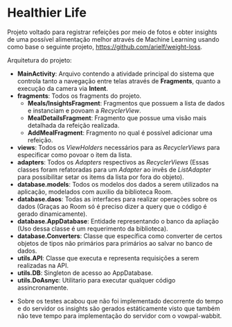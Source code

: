 # Healthier Life

Projeto voltado para registrar refeições por meio de fotos e obter insights de uma possível alimentação melhor através de Machine Learning usando como base o seguinte projeto, https://github.com/arielf/weight-loss.

Arquitetura do projeto:

- **MainActivity**: Arquivo contendo a atividade principal do sistema que controla tanto a navegação entre telas através de **Fragments**, quanto a execução da camera via **Intent**.
- **fragments**: Todos os fragments do projeto.
    - **Meals/InsightsFragment**: Fragmentos que possuem a lista de dados e instanciam e povoam a *RecyclerView*.
    - **MealDetailsFragment**: Fragmento que possue uma visão mais detalhada da refeição realizada.
    - **AddMealFragment**: Fragmento no qual é possível adicionar uma refeição.
- **views**: Todos os *ViewHolders* necessários para as *RecyclerViews* para especificar como povoar o item da lista.
- **adapters**: Todos os *Adapters* respectivos as *RecyclerViews* (Essas classes foram refatoradas para um *Adapter* ao invês de *ListAdapter* para possibilitar setar os items da lista por fora do objeto).
- **database.models**: Todos os modelos dos dados a serem utilizados na aplicação, modelados com auxilio da biblioteca Room.
- **database.daos**: Todas as interfaces para realizar operações sobre os dados (Graças ao Room só é preciso dizer a query que o código é gerado dinamicamente).
- **database.AppDatabase**: Entidade representando o banco da apliação (Uso dessa classe é um requerimento da biblioteca).
- **database.Converters**: Classe que específica como converter de certos objetos de tipos não primários para primários ao salvar no banco de dados.
- **utils.API**: Classe que executa e representa requisições a serem realizadas na API.
- **utils.DB**: Singleton de acesso ao AppDatabase.
- **utils.DoAsnyc**: Utilitario para executar qualquer código assincronamente.

* Sobre os testes acabou que não foi implementado decorrente do tempo e do servidor os insights são gerados estáticamente visto que também não teve tempo para implementação do servidor com o vowpal-wabbit.